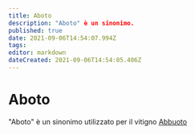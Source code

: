 ```yaml
---
title: Aboto
description: "Aboto" è un sinonimo.
published: true
date: 2021-09-06T14:54:07.994Z
tags: 
editor: markdown
dateCreated: 2021-09-06T14:54:05.406Z
---
```


# Aboto
"Aboto" è un sinonimo utilizzato per il vitigno [Abbuoto](/vitigni/Italia/bacca-nera/abbuoto)